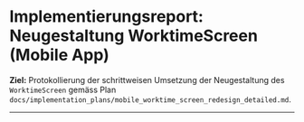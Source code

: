 # Implementierungsreport: Neugestaltung WorktimeScreen (Mobile App)

**Ziel:** Protokollierung der schrittweisen Umsetzung der Neugestaltung des `WorktimeScreen` gemäss Plan `docs/implementation_plans/mobile_worktime_screen_redesign_detailed.md`.

--- 